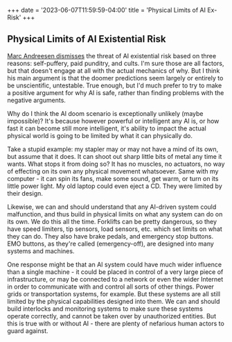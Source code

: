 +++
date = '2023-06-07T11:59:59-04:00'
title = 'Physical Limits of AI Ex-Risk'
+++
## Physical Limits of AI Existential Risk
[Marc Andreesen dismisses](https://a16z.com/2023/06/06/ai-will-save-the-world/) the threat of AI existential risk based on three reasons: self-puffery, paid punditry, and cults. I'm sure those are all factors, but that doesn't engage at all with the actual mechanics of why. But I think his main argument is that the doomer predictions seem largely or entirely to be unscientific, untestable.
True enough, but I'd much prefer to try to make a positive argument for why AI is safe, rather than finding problems with the negative arguments.

Why do I think the AI doom scenario is exceptionally unlikely (maybe impossible)? It's because however powerful or intelligent any AI is, or how fast it can become still more intelligent, it's ability to impact the actual physical world is going to be limited by what it can physically do.

Take a stupid example: my stapler may or may not have a mind of its own, but assume that it does. It can shoot out sharp little bits of metal any time it wants. What stops it from doing so? It has no muscles, no actuators, no way of effecting  on its own any physical movement whatsoever. Same with my computer - it can spin its fans, make some sound, get warm, or turn on its little power light. My old laptop could even eject a CD. They were limited by their design.

Likewise, we can and should understand that any AI-driven system could malfunction, and thus build in physical limits on what any system can do on its own. We do this all the time. Forklifts can be pretty dangerous, so they have speed limiters, tip sensors, load sensors, etc. which set limits on what they can do. They also have brake pedals, and emergency stop buttons. EMO buttons, as they're called (emergency-off), are designed into many systems and machines.

One response might be that an AI system could have much wider influence than a single machine - it could be placed in control of a very large piece of infrastructure, or may be connected to a network or even the wider Internet in order to communicate with and control all sorts of other things. Power grids or transportation systems, for example. But these systems are all still limited by the physical capabilities designed into them. We can and should build interlocks and monitoring systems to make sure these systems operate correctly, and cannot be taken over by unauthorized entities. But this is true with or without AI - there are plenty of nefarious human actors to guard against.

